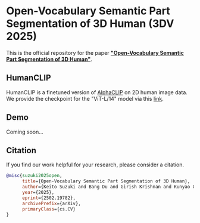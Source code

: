 # Open-Vocabulary Semantic Part Segmentation of 3D Human (3DV 2025)
This is the official repository for the paper **["Open-Vocabulary Semantic Part Segmentation of 3D Human"](https://arxiv.org/pdf/2502.19782)**.

## HumanCLIP
HumanCLIP is a finetuned version of [AlphaCLIP](https://github.com/SunzeY/AlphaCLIP) on 2D human image data. We provide the checkpoint for the "ViT-L/14" model via this [link](https://drive.google.com/file/d/15uVx3UHggxy0iYZxxZM1v8AiNNNIPIZ4/view?usp=drive_link).

## Demo
Coming soon...

## Citation
If you find our work helpful for your research, please consider a citation.
```bibtex
@misc{suzuki2025open,
      title={Open-Vocabulary Semantic Part Segmentation of 3D Human}, 
      author={Keito Suzuki and Bang Du and Girish Krishnan and Kunyao Chen and Runfa Blark Li and Truong Nguyen},
      year={2025},
      eprint={2502.19782},
      archivePrefix={arXiv},
      primaryClass={cs.CV}
}
```